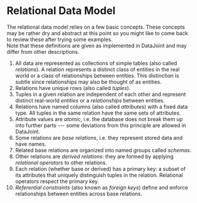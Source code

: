 # Relational Data Model

The relational data model relies on a few basic concepts.  These concepts may be rather dry and abstract at this point so you might like to come back to review these after trying some examples.  
Note that these definitions are given as implemented in DataJoint and may differ from other descriptions. 

1. All data are represented as collections of simple tables (also called *relations*).  A relation represents a distinct class of entities in the real world or a class of relationships between entities.  This distinction is subtle since relationships may also be thought of as entities. 
1. Relations have unique rows (also called *tuples*).
1. Tuples in a given relation are independent of each other and represent distinct real-world *entities* or a *relationships* between entities.
1. Relations have named columns (also called *attributes*) with a fixed data type. All tuples in the same relation have the same sets of attributes.
1. Attribute values are *atomic*, i.e. the database does not break them up into further parts --- some deviations from this principle are allowed in DataJoint.
1. Some relations are *base relations*, i.e. they represent stored data and have names.
1. Related base relations are organized into named groups called *schemas*.
1. Other relations are *derived relations*: they are formed by applying *relational operators* to other relations.
1. Each relation (whether base or derived) has a primary key: a subset of its attributes that uniquely distinguish tuples in the relation. Relational operators respect the primary key.
1. *Referential constraints* (also known as *foreign keys*) define and enforce relationships between entities across base relations.